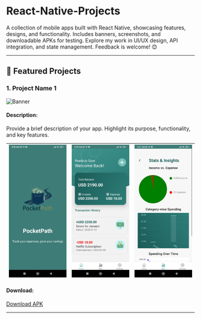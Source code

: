 # React-Native-Projects
A collection of mobile apps built with React Native, showcasing features, designs, and functionality. Includes banners, screenshots, and downloadable APKs for testing. Explore my work in UI/UX design, API integration, and state management. Feedback is welcome! 😊


---

## 🌟 Featured Projects

### 1. Project Name 1
![Banner](./Images/banner.png)

#### Description:
Provide a brief description of your app. Highlight its purpose, functionality, and key features.

| ![Screenshot 1](./Images/Screenshot_1.jpg) | ![Screenshot 2](./Images/Screenshot_2.jpg) |![Screenshot 3](./Images/Screenshot_3.jpg) |
|:-----------------------------------------------------------------:|:-----------------------------------------------------------------:|:-----------------------------------------------------------------:|

#### Download:
[Download APK](./APKs/app1.apk)

---
